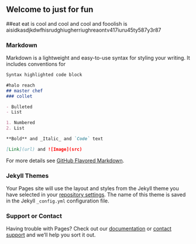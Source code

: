 ## Welcome to just for fun

##eat
eat is cool and cool and cool and fooolish is aisidkasdjkdwfhisrudghiugherriughreaontv417iuru45ty587y3r87

### Markdown

Markdown is a lightweight and easy-to-use syntax for styling your writing. It includes conventions for

```markdown
Syntax highlighted code block

#halo reach
## master chef
### collet

- Bulleted
- List

1. Numbered
2. List

**Bold** and _Italic_ and `Code` text

[Link](url) and ![Image](src)
```

For more details see [GitHub Flavored Markdown](https://guides.github.com/features/mastering-markdown/).

### Jekyll Themes

Your Pages site will use the layout and styles from the Jekyll theme you have selected in your [repository settings](https://github.com/zaplo886/just-for-fun/settings). The name of this theme is saved in the Jekyll `_config.yml` configuration file.

### Support or Contact

Having trouble with Pages? Check out our [documentation](https://docs.github.com/categories/github-pages-basics/) or [contact support](https://support.github.com/contact) and we’ll help you sort it out.

